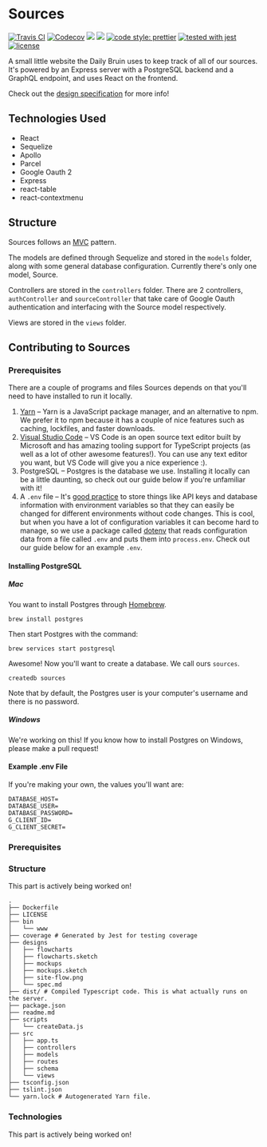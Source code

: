 # Sources

[![Travis CI](https://img.shields.io/travis/daily-bruin/sources.svg?style=flat)](https://travis-ci.org/daily-bruin/sources)
[![Codecov](https://img.shields.io/codecov/c/github/daily-bruin/sources.svg)](https://codecov.io/github/daily-bruin/sources)
[![](https://david-dm.org/daily-bruin/sources/status.svg?style=flat)](https://david-dm.org/daily-bruin/sources)
[![](https://david-dm.org/daily-bruin/sources/dev-status.svg?style=flat)](https://david-dm.org/daily-bruin/sources?type=dev)
[![code style: prettier](https://img.shields.io/badge/code_style-prettier-ff69b4.svg?style=flat)](https://github.com/prettier/prettier)
[![tested with jest](https://img.shields.io/badge/tested_with-jest-99424f.svg?style=flat)](https://github.com/facebook/jest)
[![license](https://img.shields.io/github/license/daily-bruin/sources.svg)]()

A small little website the Daily Bruin uses to keep track of all of our sources.
It's powered by an Express server with a PostgreSQL backend and a GraphQL
endpoint, and uses React on the frontend.

Check out the [design specification](designs/spec.md) for more info!

## Technologies Used

* React
* Sequelize
* Apollo
* Parcel
* Google Oauth 2
* Express
* react-table
* react-contextmenu

## Structure

Sources follows an [MVC](https://en.wikipedia.org/wiki/Model–view–controller)
pattern.

The models are defined through Sequelize and stored in the `models` folder,
along with some general database configuration. Currently there's only one
model, Source.

Controllers are stored in the `controllers` folder. There are 2 controllers,
`authController` and `sourceController` that take care of Google Oauth
authentication and interfacing with the Source model respectively.

Views are stored in the `views` folder.

## Contributing to Sources

### Prerequisites

There are a couple of programs and files Sources depends on that you'll need to
have installed to run it locally.

1. [Yarn](https://yarnpkg.com/lang/en/docs/install/) – Yarn is a JavaScript
   package manager, and an alternative to npm. We prefer it to npm because it
   has a couple of nice features such as caching, lockfiles, and faster
   downloads.
2. [Visual Studio Code](https://code.visualstudio.com) – VS Code is an open
   source text editor built by Microsoft and has amazing tooling support for
   TypeScript projects (as well as a lot of other awesome features!). You can
   use any text editor you want, but VS Code will give you a nice experience :).
3. PostgreSQL – Postgres is the database we use. Installing it locally can be a
   little daunting, so check out our guide below if you're unfamiliar with it!
4. A `.env` file – It's [good practice](https://12factor.net/config) to store
   things like API keys and database information with environment variables so
   that they can easily be changed for different environments without code
   changes. This is cool, but when you have a lot of configuration variables it
   can become hard to manage, so we use a package called
   [dotenv](https://www.npmjs.com/package/dotenv) that reads configuration data
   from a file called `.env` and puts them into `process.env`. Check out our
   guide below for an example `.env`.

#### Installing PostgreSQL

##### Mac

You want to install Postgres through [Homebrew](https://brew.sh).

```shell
brew install postgres
```

Then start Postgres with the command:

```shell
brew services start postgresql
```

Awesome! Now you'll want to create a database. We call ours `sources`.

```shell
createdb sources
```

Note that by default, the Postgres user is your computer's username and there is
no password.

##### Windows

We're working on this! If you know how to install Postgres on Windows, please
make a pull request!

#### Example .env File

If you're making your own, the values you'll want are:

```
DATABASE_HOST=
DATABASE_USER=
DATABASE_PASSWORD=
G_CLIENT_ID=
G_CLIENT_SECRET=
```

### Prerequisites

### Structure

This part is actively being worked on!

```
.
├── Dockerfile
├── LICENSE
├── bin
│   └── www
├── coverage # Generated by Jest for testing coverage
├── designs
│   ├── flowcharts
│   ├── flowcharts.sketch
│   ├── mockups
│   ├── mockups.sketch
│   ├── site-flow.png
│   └── spec.md
├── dist/ # Compiled Typescript code. This is what actually runs on the server.
├── package.json
├── readme.md
├── scripts
│   └── createData.js
├── src
│   ├── app.ts
│   ├── controllers
│   ├── models
│   ├── routes
│   ├── schema
│   └── views
├── tsconfig.json
├── tslint.json
└── yarn.lock # Autogenerated Yarn file.
```

### Technologies

This part is actively being worked on!
